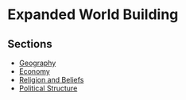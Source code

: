 # Expanded World Building

## Sections

- [Geography](Geography.md)
- [Economy](Economy.md)
- [Religion and Beliefs](Religion%20and%20Beliefs.md)
- [Political Structure](Political%20Structure.md)